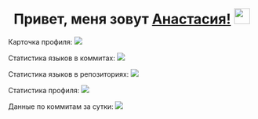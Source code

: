 <h1 align="center">Привет, меня зовут <a href="https://daniilshat.ru/" target="_blank">Анастасия!</a> 
<img src="https://github.com/blackcater/blackcater/raw/main/images/Hi.gif" height="32"/></h1>

Карточка профиля: 
![](https://github-profile-summary-cards.vercel.app/api/cards/profile-details?username=Amiko8&theme=solarized_dark)

Статистика языков в коммитах:
![](https://github-profile-summary-cards.vercel.app/api/cards/most-commit-language?username=Amiko8&theme=solarized_dark)

Статистика языков в репозиториях:
![](https://github-profile-summary-cards.vercel.app/api/cards/repos-per-language?username=Amiko8&theme=solarized_dark)

Статистика профиля:
![](https://github-profile-summary-cards.vercel.app/api/cards/stats?username=Amiko8&theme=solarized_dark)

Данные по коммитам за сутки:
![](https://github-profile-summary-cards.vercel.app/api/cards/productive-time?username=Amiko8&theme=solarized_dark)
